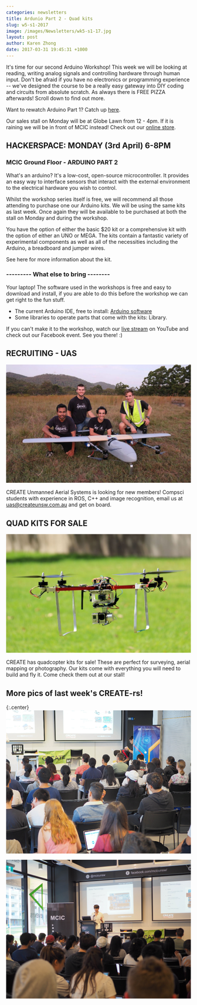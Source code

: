 ```yaml
---
categories: newsletters
title: Ardunio Part 2 - Quad kits
slug: w5-s1-2017
image: /images/Newsletters/wk5-s1-17.jpg
layout: post
author: Karen Zhong
date: 2017-03-31 19:45:31 +1000
---
```


It's time for our second Arduino Workshop! This week we will be looking at reading, writing analog signals and controlling hardware through human input. Don't be afraid if you have no electronics or programming experience -- we've designed the course to be a really easy gateway into DIY coding and circuits from absolute scratch. As always there is FREE PIZZA afterwards! Scroll down to find out more.

Want to rewatch Arduino Part 1? Catch up [here](https://www.youtube.com/watch?v=kCIE28aLjpc).

Our sales stall on Monday will be at Globe Lawn from 12 - 4pm. If it is raining we will be in front of MCIC instead! Check out our [online store](http://www.createunsw.com.au/store/).


## HACKERSPACE: MONDAY (3rd April) 6-8PM
### MCIC Ground Floor - ARDUINO PART 2

What's an arduino? It's a low-cost, open-source microcontroller. It provides an easy way to interface sensors that interact with the external environment to the electrical hardware you wish to control.

Whilst the workshop series itself is free, we will recommend all those attending to purchase one our Arduino kits. We will be using the same kits as last week. Once again they will be available to be purchased at both the stall on Monday and during the workshop.

You have the option of either the basic $20 kit or a comprehensive kit with the option of either an UNO or MEGA. The kits contain a fantastic variety of experimental components as well as all of the necessities including the Arduino, a breadboard and jumper wires.

See here for more information about the kit.

### ---------  What else to bring --------

Your laptop! The software used in the workshops is free and easy to download and install, if you are able to do this before the workshop we can get right to the fun stuff.
- The current Arduino IDE, free to install: [Arduino software](https://www.arduino.cc/en/Main/Software)
- Some libraries to operate parts that come with the kits: Library.


If you can't make it to the workshop, watch our [live stream](https://www.youtube.com/c/createunsw/live) on YouTube and check out our Facebook event. See you there! :)



## RECRUITING - UAS

![CREATE UAS](/images/Newsletters/uas.jpeg)

CREATE Unmanned Aerial Systems is looking for new members! Compsci students with experience in ROS, C++ and image recognition, email us at uas@createunsw.com.au and get on board.

## QUAD KITS FOR SALE

![Quadcopters](/images/Newsletters/quad.jpg)

CREATE has quadcopter kits for sale! These are perfect for surveying, aerial mapping or photography. Our kits come with everything you will need to build and fly it. Come check them out at our stall!

## More pics of last week's CREATE-rs!

{:.center}
![](/images/Newsletters/wk5-s1-17-1.jpg)

![](/images/Newsletters/wk5-s1-17-2.jpg)
